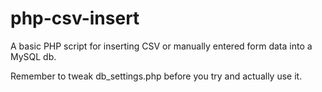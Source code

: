 php-csv-insert
==============

A basic PHP script for inserting CSV or manually entered form data into a MySQL db.

Remember to tweak db_settings.php before you try and actually use it.
